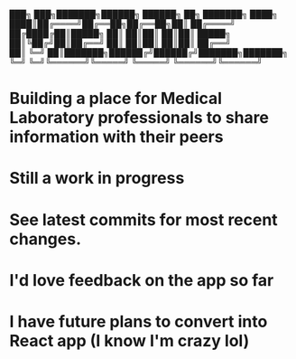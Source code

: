 
███╗   ███╗███████╗██████╗ ██████╗ ██╗     ███████╗
████╗ ████║██╔════╝██╔══██╗██╔══██╗██║     ██╔════╝
██╔████╔██║█████╗  ██║  ██║██║  ██║██║     █████╗  
██║╚██╔╝██║██╔══╝  ██║  ██║██║  ██║██║     ██╔══╝  
██║ ╚═╝ ██║███████╗██████╔╝██████╔╝███████╗███████╗
╚═╝     ╚═╝╚══════╝╚═════╝ ╚═════╝ ╚══════╝╚══════╝
                                                   

# Building a place for Medical Laboratory professionals to share information with their peers

# Still a work in progress

# See latest commits for most recent changes.

# I'd love feedback on the app so far
# I have future plans to convert into React app (I know I'm crazy lol)
